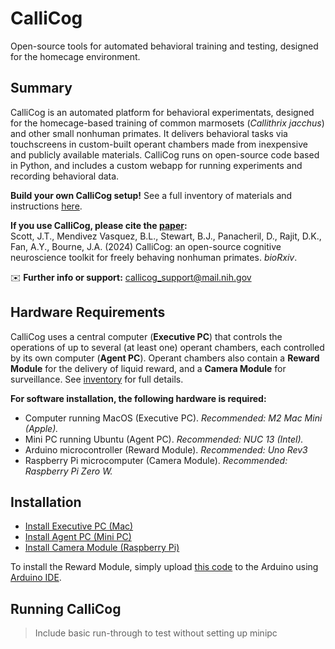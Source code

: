 # CalliCog

Open-source tools for automated behavioral training and testing, designed for the homecage environment.


## Summary ##

CalliCog is an automated platform for behavioral experimentats, designed for the homecage-based training of common marmosets (_Callithrix jacchus_) and other small nonhuman primates. It delivers behavioral tasks via touchscreens in custom-built operant chambers made from inexpensive and publicly available materials. CalliCog runs on open-source code based in Python, and includes a custom webapp for running experiments and recording behavioral data. 

**Build your own CalliCog setup!** See a full inventory of materials and instructions [here]().

**If you use CalliCog, please cite the [paper]():**\
Scott, J.T., Mendivez Vasquez, B.L., Stewart, B.J., Panacheril, D., Rajit, D.K., Fan, A.Y., Bourne, J.A. (2024) CalliCog: an open-source cognitive neuroscience toolkit for freely behaving nonhuman primates. _bioRxiv_.  

✉️ **Further info or support:** callicog_support@mail.nih.gov 

## Hardware Requirements
CalliCog uses a central computer (**Executive PC**) that controls the operations of up to several (at least one) operant chambers, each controlled by its own computer (**Agent PC**). Operant chambers also contain a **Reward Module** for the delivery of liquid reward, and a **Camera Module** for surveillance. See [inventory]() for full details.

**For software installation, the following hardware is required:** 
* Computer running MacOS (Executive PC). _Recommended: M2 Mac Mini (Apple)._
* Mini PC running Ubuntu (Agent PC). _Recommended: NUC 13 (Intel)._
* Arduino microcontroller (Reward Module). _Recommended: Uno Rev3_
* Raspberry Pi microcomputer (Camera Module). _Recommended: Raspberry Pi Zero W._

## Installation
* [Install Executive PC (Mac)](docs/install_executive_pc.md)
* [Install Agent PC (Mini PC)](docs/install_agent_pc.md)
* [Install Camera Module (Raspberry Pi)](docs/install_camera_module.md)

To install the Reward Module, simply upload [this code](src/arduino/pump_code/pump_code.ino) to the Arduino using [Arduino IDE](https://www.arduino.cc/en/software).

## Running CalliCog

> Include basic run-through to test without setting up minipc
